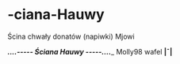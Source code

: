 # -ciana-Hauwy



Ścina chwały donatów (napiwki) Mjowi

___....----- Ściana Hauwy -----....____
               Molly98
         wafel __|¯|__
